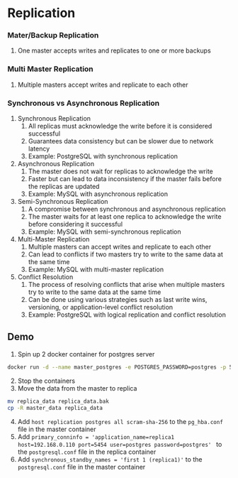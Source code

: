 # Replication

### Mater/Backup Replication

1. One master accepts writes and replicates to one or more backups

### Multi Master Replication

1. Multiple masters accept writes and replicate to each other


### Synchronous vs Asynchronous Replication

1. Synchronous Replication
   1. All replicas must acknowledge the write before it is considered successful
   2. Guarantees data consistency but can be slower due to network latency
   3. Example: PostgreSQL with synchronous replication
2. Asynchronous Replication
   1. The master does not wait for replicas to acknowledge the write
   2. Faster but can lead to data inconsistency if the master fails before the replicas are updated
   3. Example: MySQL with asynchronous replication
3. Semi-Synchronous Replication
   1. A compromise between synchronous and asynchronous replication
   2. The master waits for at least one replica to acknowledge the write before considering it successful
   3. Example: MySQL with semi-synchronous replication
4. Multi-Master Replication
   1. Multiple masters can accept writes and replicate to each other
   2. Can lead to conflicts if two masters try to write to the same data at the same time
   3. Example: MySQL with multi-master replication
5. Conflict Resolution
   1. The process of resolving conflicts that arise when multiple masters try to write to the same data at the same time
   2. Can be done using various strategies such as last write wins, versioning, or application-level conflict resolution
   3. Example: PostgreSQL with logical replication and conflict resolution


## Demo

1. Spin up 2 docker container for postgres server
```bash
docker run -d --name master_postgres -e POSTGRES_PASSWORD=postgres -p 5454:5432 -v ./master_data:/var/lib/postgresql/data postgres && docker run -d --name replica_postgres -e POSTGRES_PASSWORD=postgres -p 5456:5432 -v ./replica_data:/var/lib/postgresql/data postgres
```
2. Stop the containers
3. Move the data from the master to replica
```bash
mv replica_data replica_data.bak
cp -R master_data replica_data
```
4. Add `host replication postgres all scram-sha-256` to the `pg_hba.conf` file in the master container
5. Add `primary_conninfo = 'application_name=replica1 host=192.168.0.110 port=5454 user=postgres password=postgres'	` to the `postgresql.conf` file in the replica container
6. Add `synchronous_standby_names = 'first 1 (replica1)'` to the `postgresql.conf` file in the master container